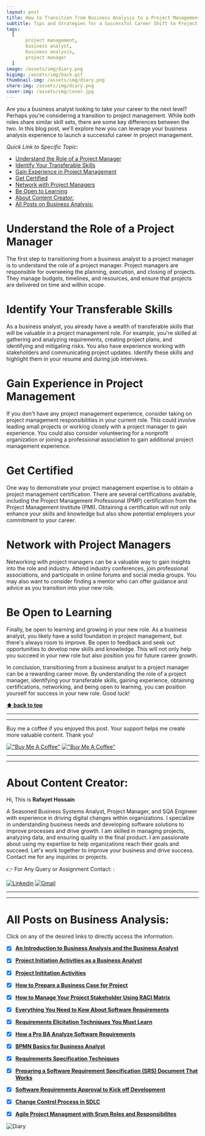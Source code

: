 ```yaml
---
layout: post
title: How to Transition from Business Analysis to a Project Management Career 
subtitle: Tips and Strategies for a Successful Career Shift to Project Manager from Business Analyst
tags:
  [
       project management,
       business analyst,
       business analysis,
       project manager
  ]
image: /assets/img/diary.png
bigimg: /assets/img/back.gif
thumbnail-img: /assets/img/diary.png
share-img: /assets/img/diary.png
cover-img: /assets/img/cover.jpg
---
```


Are you a business analyst looking to take your career to the next level? Perhaps you're considering a transition to project management. While both roles share similar skill sets, there are some key differences between the two. In this blog post, we'll explore how you can leverage your business analysis experience to launch a successful career in project management.




_Quick Link to Specific Topic:_
- [Understand the Role of a Project Manager](#understand-the-role-of-a-project-manager)
- [Identify Your Transferable Skills](#identify-your-transferable-skills)
- [Gain Experience in Project Management](#gain-experience-in-project-management)
- [Get Certified](#get-certified)
- [Network with Project Managers](#network-with-project-managers)
- [Be Open to Learning](#be-open-to-learning)
- [About Content Creator:](#about-content-creator)
- [All Posts on Business Analysis:](#all-posts-on-business-analysis)




# Understand the Role of a Project Manager
The first step to transitioning from a business analyst to a project manager is to understand the role of a project manager. Project managers are responsible for overseeing the planning, execution, and closing of projects. They manage budgets, timelines, and resources, and ensure that projects are delivered on time and within scope.

# Identify Your Transferable Skills
As a business analyst, you already have a wealth of transferable skills that will be valuable in a project management role. For example, you're skilled at gathering and analyzing requirements, creating project plans, and identifying and mitigating risks. You also have experience working with stakeholders and communicating project updates. Identify these skills and highlight them in your resume and during job interviews.

# Gain Experience in Project Management
If you don't have any project management experience, consider taking on project management responsibilities in your current role. This could involve leading small projects or working closely with a project manager to gain experience. You could also consider volunteering for a nonprofit organization or joining a professional association to gain additional project management experience.

# Get Certified
One way to demonstrate your project management expertise is to obtain a project management certification. There are several certifications available, including the Project Management Professional (PMP) certification from the Project Management Institute (PMI). Obtaining a certification will not only enhance your skills and knowledge but also show potential employers your commitment to your career.

# Network with Project Managers
Networking with project managers can be a valuable way to gain insights into the role and industry. Attend industry conferences, join professional associations, and participate in online forums and social media groups. You may also want to consider finding a mentor who can offer guidance and advice as you transition into your new role.

# Be Open to Learning
Finally, be open to learning and growing in your new role. As a business analyst, you likely have a solid foundation in project management, but there's always room to improve. Be open to feedback and seek out opportunities to develop new skills and knowledge. This will not only help you succeed in your new role but also position you for future career growth.

In conclusion, transitioning from a business analyst to a project manager can be a rewarding career move. By understanding the role of a project manager, identifying your transferable skills, gaining experience, obtaining certifications, networking, and being open to learning, you can position yourself for success in your new role. Good luck!

**[⬆ back to top](#understand-the-role-of-a-project-manager)**


----------------------------------------------------------------------
----------------------------------------------------------------------


Buy me a coffee if you enjoyed this post. Your support helps me create more valuable content. Thank you!

[!["Buy Me A Coffee"](https://www.buymeacoffee.com/assets/img/custom_images/orange_img.png)](https://www.buymeacoffee.com/rafayetanalyst/) [!["Buy Me A Coffee"](https://www.buymeacoffee.com/assets/img/custom_images/orange_img.png)](https://www.buymeacoffee.com/rafayetanalyst/)
 
 






----------------------------------------------------------------------
----------------------------------------------------------------------

# About Content Creator: 


Hi, This is **Rafayet Hossain**

A Seasoned Business Systems Analyst, Project Manager, and SQA Engineer with experience in driving digital changes within organizations. I specialize in understanding business needs and developing software solutions to improve processes and drive growth. I am skilled in managing projects, analyzing data, and ensuring quality in the final product. I am passionate about using my expertise to help organizations reach their goals and succeed. Let's work together to improve your business and drive success. Contact me for any inquiries or projects.

 


👉 For Any Query or Assignment Contact: : 


[![Linkedin](https://img.shields.io/badge/-LinkedIn-blue?style=flat&logo=Linkedin&logoColor=white)](https://www.linkedin.com/in/rafayethossain/)
[![Gmail](https://img.shields.io/badge/-Gmail-c14438?style=flat&logo=Gmail&logoColor=white)](mailto:rafayet13@gmail.com)


----------------------------------------------------------------------
----------------------------------------------------------------------



 
# All Posts on Business Analysis:  

Click on any of the desired links to directly access the information.

- [x]  [**An Introduction to Business Analysis and the Business Analyst**](https://rafayethossain.github.io/2019-01-22-Introduction-to-Business-Analysis/)
- [x]  [**Project Initiation Activities as a Business Analyst**](https://rafayethossain.github.io/2019-02-07-Project-Initiation-Business-Analysis-Activities/)
- [x]  [**Project Inititation Activities**](https://rafayethossain.github.io/2019-02-25-How-to-Prepare-Business-Case-Business-Analyst/)
- [x]  [**How to Prepare a Business Case for Project**](https://rafayethossain.github.io/2019-02-25-How-to-Prepare-Business-Case-Business-Analyst/)
- [x]  [**How to Manage Your Project Stakeholder Using RACI Matrix**](https://rafayethossain.github.io/2019-02-27-Stakeholder-Management-Business-Analyst/)  
- [x]  [**Everything You Need to Kow About Software Requirements**](https://rafayethossain.github.io/2019-03-03-What-is-Software-Requirements/)
- [x]  [**Requirements Elicitation Techniques You Must Learn**](https://rafayethossain.github.io/2019-03-30-Requirement-Elicitation-Complete-Guidelines/)
- [x]  [**How a Pro BA Analyze Software Requirements**](https://rafayethossain.github.io/2019-04-04-Requirement-Analysis-Guidelines/)
- [x]  [**BPMN Basics for Business Analyst**](https://rafayethossain.github.io/2019-04-20-BPMN-Basic-Guidelines-with-Example/)
- [x]  [**Requirements Specification Techniques**](https://rafayethossain.github.io/2019-05-01-Requirement-Specification-Techniques/)
- [x]  [**Preparing a Software Requirement Specification (SRS) Document That Works**](https://rafayethossain.github.io/2019-05-07-How-to-Write-SRS-Document/)
- [x]  [**Software Requirements Approval to Kick off Development**](https://rafayethossain.github.io/2019-06-06-Requirement-Approval-Process/)
- [x]  [**Change Control Process in SDLC**](https://rafayethossain.github.io/2019-07-07-Change-Control-Process-in-SDLC/)
- [x]  [**Agile Project Managment with Srum Roles and Responsibilites**](https://rafayethossain.github.io/2022-10-10-Agile-Scrum-in-a-Nutshell/)





![Diary](/assets/img/diary.png "Diary")
